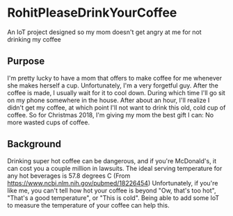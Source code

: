 # RohitPleaseDrinkYourCoffee
An IoT project designed so my mom doesn't get angry at me for not drinking my coffee
## Purpose
I'm pretty lucky to have a mom that offers to make coffee for me whenever she makes herself a cup. Unfortunately, I'm a very forgetful guy.
After the coffee is made, I usually wait for it to cool down. During which time I'll go sit on my phone somewhere in the house.
After about an hour, I'll realize I didn't get my coffee, at which point I'll not want to drink this old, cold cup of coffee.
So for Christmas 2018, I'm giving my mom the best gift I can: No more wasted cups of coffee.
## Background
Drinking super hot coffee can be dangerous, and if you're McDonald's, it can cost you a couple million in lawsuits.
The ideal serving temperature for any hot beverages is 57.8 degrees C (From https://www.ncbi.nlm.nih.gov/pubmed/18226454)
Unfortunately, if you're like me, you can't tell how hot your coffee is beyond "Ow, that's too hot", "That's a good temperature", or "This is cold".
Being able to add some IoT to measure the temperature of your coffee can help this.
